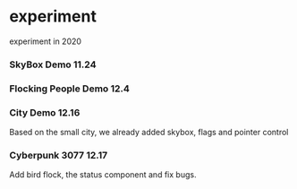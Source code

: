 # experiment
experiment in 2020
### SkyBox Demo 11.24
### Flocking People Demo 12.4
### City Demo 12.16
Based on the small city, we already added skybox, flags and pointer control
### Cyberpunk 3077 12.17
Add bird flock, the status component and fix bugs.
